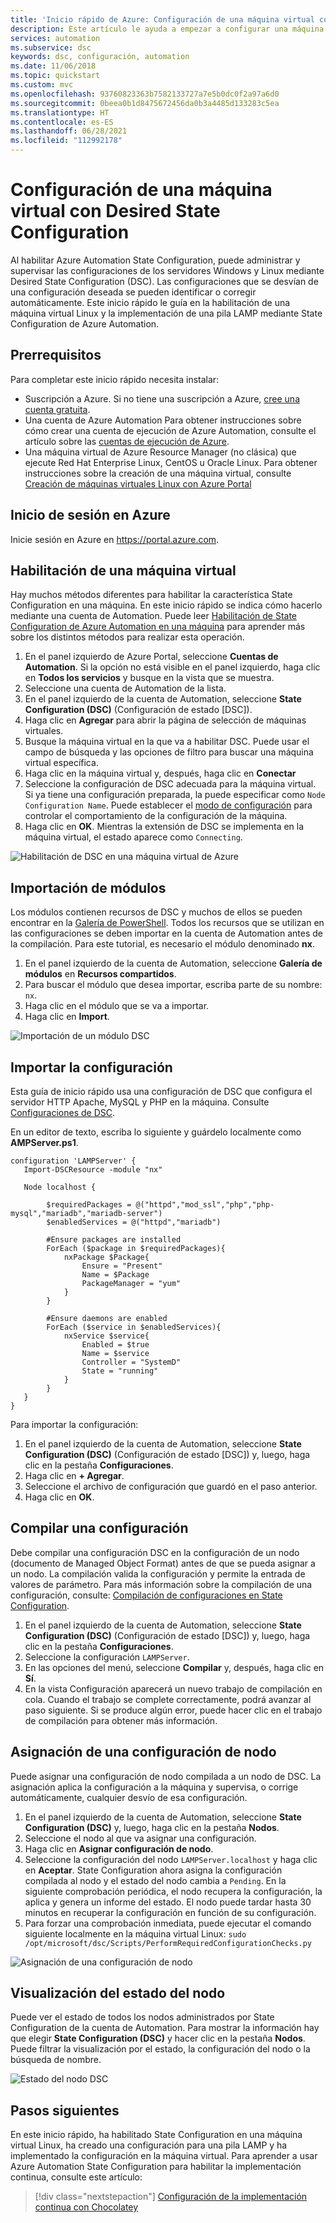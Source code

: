 ```yaml
---
title: 'Inicio rápido de Azure: Configuración de una máquina virtual con Desired State Configuration | Microsoft Docs'
description: Este artículo le ayuda a empezar a configurar una máquina virtual con Desired State Configuration.
services: automation
ms.subservice: dsc
keywords: dsc, configuración, automation
ms.date: 11/06/2018
ms.topic: quickstart
ms.custom: mvc
ms.openlocfilehash: 93760823363b7582133727a7e5b0dc0f2a97a6d0
ms.sourcegitcommit: 0beea0b1d8475672456da0b3a4485d133283c5ea
ms.translationtype: HT
ms.contentlocale: es-ES
ms.lasthandoff: 06/28/2021
ms.locfileid: "112992178"
---
```

# <a name="configure-a-vm-with-desired-state-configuration"></a>Configuración de una máquina virtual con Desired State Configuration

Al habilitar Azure Automation State Configuration, puede administrar y supervisar las configuraciones de los servidores Windows y Linux mediante Desired State Configuration (DSC). Las configuraciones que se desvían de una configuración deseada se pueden identificar o corregir automáticamente. Este inicio rápido le guía en la habilitación de una máquina virtual Linux y la implementación de una pila LAMP mediante State Configuration de Azure Automation.

## <a name="prerequisites"></a>Prerrequisitos

Para completar este inicio rápido necesita instalar:

* Suscripción a Azure. Si no tiene una suscripción a Azure, [cree una cuenta gratuita](https://azure.microsoft.com/free/).
* Una cuenta de Azure Automation Para obtener instrucciones sobre cómo crear una cuenta de ejecución de Azure Automation, consulte el artículo sobre las [cuentas de ejecución de Azure](./manage-runas-account.md).
* Una máquina virtual de Azure Resource Manager (no clásica) que ejecute Red Hat Enterprise Linux, CentOS u Oracle Linux. Para obtener instrucciones sobre la creación de una máquina virtual, consulte [Creación de máquinas virtuales Linux con Azure Portal](../virtual-machines/linux/quick-create-portal.md)

## <a name="sign-in-to-azure"></a>Inicio de sesión en Azure
Inicie sesión en Azure en https://portal.azure.com.

## <a name="enable-a-virtual-machine"></a>Habilitación de una máquina virtual

Hay muchos métodos diferentes para habilitar la característica State Configuration en una máquina. En este inicio rápido se indica cómo hacerlo mediante una cuenta de Automation. Puede leer [Habilitación de State Configuration de Azure Automation en una máquina](./automation-dsc-onboarding.md) para aprender más sobre los distintos métodos para realizar esta operación.

1. En el panel izquierdo de Azure Portal, seleccione **Cuentas de Automation**. Si la opción no está visible en el panel izquierdo, haga clic en **Todos los servicios** y busque en la vista que se muestra.
1. Seleccione una cuenta de Automation de la lista.
1. En el panel izquierdo de la cuenta de Automation, seleccione **State Configuration (DSC)** (Configuración de estado [DSC]).
2. Haga clic en **Agregar** para abrir la página de selección de máquinas virtuales.
3. Busque la máquina virtual en la que va a habilitar DSC. Puede usar el campo de búsqueda y las opciones de filtro para buscar una máquina virtual específica.
4. Haga clic en la máquina virtual y, después, haga clic en **Conectar**
5. Seleccione la configuración de DSC adecuada para la máquina virtual. Si ya tiene una configuración preparada, la puede especificar como `Node Configuration Name`. Puede establecer el [modo de configuración](/powershell/scripting/dsc/managing-nodes/metaConfig) para controlar el comportamiento de la configuración de la máquina.
6. Haga clic en **OK**. Mientras la extensión de DSC se implementa en la máquina virtual, el estado aparece como `Connecting`.

![Habilitación de DSC en una máquina virtual de Azure](./media/automation-quickstart-dsc-configuration/dsc-onboard-azure-vm.png)

## <a name="import-modules"></a>Importación de módulos

Los módulos contienen recursos de DSC y muchos de ellos se pueden encontrar en la [Galería de PowerShell](https://www.powershellgallery.com). Todos los recursos que se utilizan en las configuraciones se deben importar en la cuenta de Automation antes de la compilación. Para este tutorial, es necesario el módulo denominado **nx**.

1. En el panel izquierdo de la cuenta de Automation, seleccione **Galería de módulos** en **Recursos compartidos**.
1. Para buscar el módulo que desea importar, escriba parte de su nombre: `nx`.
1. Haga clic en el módulo que se va a importar.
1. Haga clic en **Import**.

![Importación de un módulo DSC](./media/automation-quickstart-dsc-configuration/dsc-import-module-nx.png)

## <a name="import-the-configuration"></a>Importar la configuración

Esta guía de inicio rápido usa una configuración de DSC que configura el servidor HTTP Apache, MySQL y PHP en la máquina. Consulte [Configuraciones de DSC](/powershell/scripting/dsc/configurations/configurations).

En un editor de texto, escriba lo siguiente y guárdelo localmente como **AMPServer.ps1**.

```powershell-interactive
configuration 'LAMPServer' {
   Import-DSCResource -module "nx"

   Node localhost {

        $requiredPackages = @("httpd","mod_ssl","php","php-mysql","mariadb","mariadb-server")
        $enabledServices = @("httpd","mariadb")

        #Ensure packages are installed
        ForEach ($package in $requiredPackages){
            nxPackage $Package{
                Ensure = "Present"
                Name = $Package
                PackageManager = "yum"
            }
        }

        #Ensure daemons are enabled
        ForEach ($service in $enabledServices){
            nxService $service{
                Enabled = $true
                Name = $service
                Controller = "SystemD"
                State = "running"
            }
        }
   }
}
```

Para importar la configuración:

1. En el panel izquierdo de la cuenta de Automation, seleccione **State Configuration (DSC)** (Configuración de estado [DSC]) y, luego, haga clic en la pestaña **Configuraciones**.
2. Haga clic en **+ Agregar**.
3. Seleccione el archivo de configuración que guardó en el paso anterior.
4. Haga clic en **OK**.

## <a name="compile-a-configuration"></a>Compilar una configuración

Debe compilar una configuración DSC en la configuración de un nodo (documento de Managed Object Format) antes de que se pueda asignar a un nodo. La compilación valida la configuración y permite la entrada de valores de parámetro. Para más información sobre la compilación de una configuración, consulte: [Compilación de configuraciones en State Configuration](automation-dsc-compile.md).

1. En el panel izquierdo de la cuenta de Automation, seleccione **State Configuration (DSC)** (Configuración de estado [DSC]) y, luego, haga clic en la pestaña **Configuraciones**.
1. Seleccione la configuración `LAMPServer`.
1. En las opciones del menú, seleccione **Compilar** y, después, haga clic en **Sí**.
1. En la vista Configuración aparecerá un nuevo trabajo de compilación en cola. Cuando el trabajo se complete correctamente, podrá avanzar al paso siguiente. Si se produce algún error, puede hacer clic en el trabajo de compilación para obtener más información.

## <a name="assign-a-node-configuration"></a>Asignación de una configuración de nodo

Puede asignar una configuración de nodo compilada a un nodo de DSC. La asignación aplica la configuración a la máquina y supervisa, o corrige automáticamente, cualquier desvío de esa configuración.

1. En el panel izquierdo de la cuenta de Automation, seleccione **State Configuration (DSC)** y, luego, haga clic en la pestaña **Nodos**.
1. Seleccione el nodo al que va asignar una configuración.
1. Haga clic en **Asignar configuración de nodo**.
1. Seleccione la configuración del nodo `LAMPServer.localhost` y haga clic en **Aceptar**. State Configuration ahora asigna la configuración compilada al nodo y el estado del nodo cambia a `Pending`. En la siguiente comprobación periódica, el nodo recupera la configuración, la aplica y genera un informe del estado. El nodo puede tardar hasta 30 minutos en recuperar la configuración en función de su configuración. 
1. Para forzar una comprobación inmediata, puede ejecutar el comando siguiente localmente en la máquina virtual Linux: `sudo /opt/microsoft/dsc/Scripts/PerformRequiredConfigurationChecks.py`

![Asignación de una configuración de nodo](./media/automation-quickstart-dsc-configuration/dsc-assign-node-configuration.png)

## <a name="view-node-status"></a>Visualización del estado del nodo

Puede ver el estado de todos los nodos administrados por State Configuration de la cuenta de Automation. Para mostrar la información hay que elegir **State Configuration (DSC)** y hacer clic en la pestaña **Nodos**. Puede filtrar la visualización por el estado, la configuración del nodo o la búsqueda de nombre.

![Estado del nodo DSC](./media/automation-quickstart-dsc-configuration/dsc-node-status.png)

## <a name="next-steps"></a>Pasos siguientes

En este inicio rápido, ha habilitado State Configuration en una máquina virtual Linux, ha creado una configuración para una pila LAMP y ha implementado la configuración en la máquina virtual. Para aprender a usar Azure Automation State Configuration para habilitar la implementación continua, consulte este artículo:

> [!div class="nextstepaction"]
> [Configuración de la implementación continua con Chocolatey](./automation-dsc-cd-chocolatey.md)

